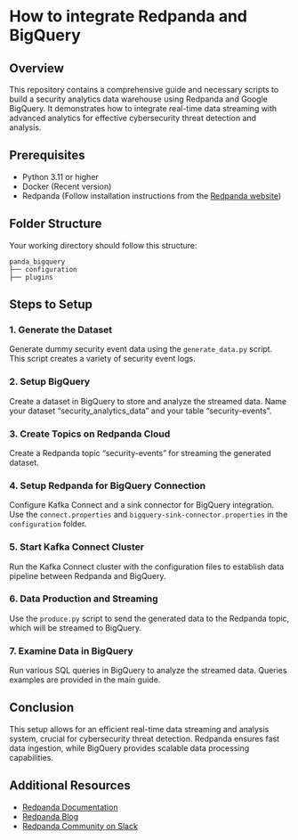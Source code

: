# How to integrate Redpanda and BigQuery

## Overview

This repository contains a comprehensive guide and necessary scripts to build a security analytics data warehouse using Redpanda and Google BigQuery. It demonstrates how to integrate real-time data streaming with advanced analytics for effective cybersecurity threat detection and analysis.

## Prerequisites

- Python 3.11 or higher
- Docker (Recent version)
- Redpanda (Follow installation instructions from the [Redpanda website](https://docs.redpanda.com/current/get-started/quick-start/))

## Folder Structure

Your working directory should follow this structure:

```
panda_bigquery
├── configuration
├── plugins
```

## Steps to Setup

### 1. Generate the Dataset

Generate dummy security event data using the `generate_data.py` script. This script creates a variety of security event logs.

### 2. Setup BigQuery

Create a dataset in BigQuery to store and analyze the streamed data. Name your dataset “security_analytics_data” and your table “security-events”.

### 3. Create Topics on Redpanda Cloud

Create a Redpanda topic “security-events” for streaming the generated dataset.

### 4. Setup Redpanda for BigQuery Connection

Configure Kafka Connect and a sink connector for BigQuery integration. Use the `connect.properties` and `bigquery-sink-connector.properties` in the `configuration` folder.

### 5. Start Kafka Connect Cluster

Run the Kafka Connect cluster with the configuration files to establish data pipeline between Redpanda and BigQuery.

### 6. Data Production and Streaming

Use the `produce.py` script to send the generated data to the Redpanda topic, which will be streamed to BigQuery.

### 7. Examine Data in BigQuery

Run various SQL queries in BigQuery to analyze the streamed data. Queries examples are provided in the main guide.

## Conclusion

This setup allows for an efficient real-time data streaming and analysis system, crucial for cybersecurity threat detection. Redpanda ensures fast data ingestion, while BigQuery provides scalable data processing capabilities.

## Additional Resources

- [Redpanda Documentation](https://docs.redpanda.com/current/home/)
- [Redpanda Blog](https://redpanda.com/blog)
- [Redpanda Community on Slack](https://redpandacommunity.slack.com/join/shared_invite/zt-264shn87r-9E_SLmYAvcexfFZpT~D6xg#/shared-invite/email)

